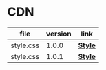 # CDN

| file | version | link |
| ---- | ------- | ---- |
| style.css | 1.0.0 | [**Style**](https://cdn.jsdelivr.net/gh/tutosrivegamerLQ/legendary-guacamole@main/css/modules_python_docs/style-v1.0.0.css) |
| style.css | 1.0.1 | [**Style**](https://cdn.jsdelivr.net/gh/tutosrivegamerLQ/legendary-guacamole@main/css/modules_python_docs/style-v1.0.1.css)
